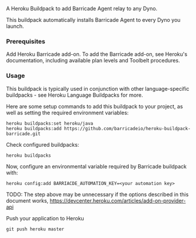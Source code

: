 A Heroku Buildpack to add Barricade Agent relay to any Dyno.

This buildpack automatically installs Barricade Agent to every Dyno you launch. 

### Prerequisites

Add Heroku Barricade add-on. To add the Barricade add-on, see Heroku's documentation, including available plan levels and Toolbelt procedures.

### Usage

This buildpack is typically used in conjunction with other language-specific buildpacks - see Heroku Language Buildpacks for more.

Here are some setup commands to add this buildpack to your project, as well as setting the required environment variables:

    heroku buildpacks:set heroku/java
    heroku buildpacks:add https://github.com/barricadeio/heroku-buildpack-barricade.git

Check configured buildpacks:

    heroku buildpacks

Now, configure an environmental variable required by Barricade buildpack with:

    heroku config:add BARRIACDE_AUTOMATION_KEY=<your automation key>

TODO: The step above may be unnecessary if the options described in this document works, https://devcenter.heroku.com/articles/add-on-provider-api

Push your application to Heroku

    git push heroku master
